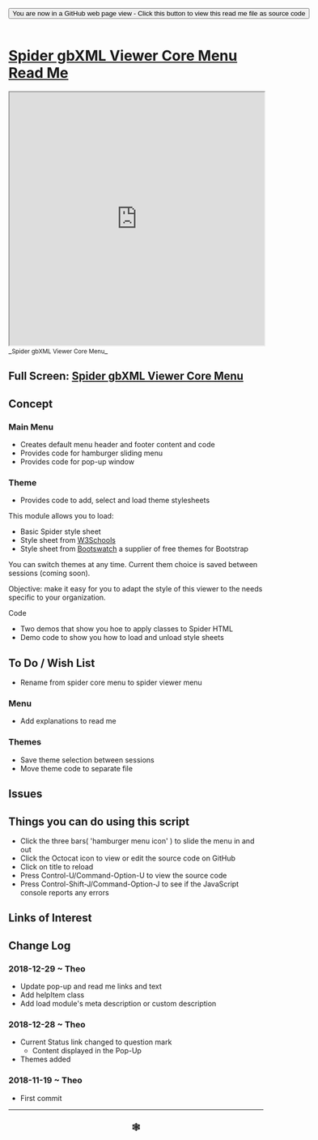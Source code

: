 
<span style=display:none; >[You are now in a GitHub source code view - click this link to view Read Me file as a web page]( https://www.ladybug.tools/spider-gbxml-tools/#sandbox/spider-gbxml-text-parser/r10/cookbook/spider-core-menu/README.md "View file as a web page." ) </span>

<div><input type=button class = "btn btn-secondary btn-sm" onclick="window.location.href='https://github.com/ladybug-tools/spider-gbxml-tools/blob/master/sandbox/spider-gbxml-text-parser/r10/cookbook/spider-core-menu/README.md'";
value='You are now in a GitHub web page view - Click this button to view this read me file as source code' ></div>

<br>

# [Spider gbXML Viewer Core Menu Read Me]( #sandbox/spider-gbxml-text-parser/r10/cookbook/spider-core-menu/README.md )


<iframe src=https://www.ladybug.tools/spider-gbxml-tools/sandbox/spider-gbxml-text-parser/r10/cookbook/spider-core-menu/app/spider-core-menu.html  width=100% height=500px >Iframes are not viewable in GitHub source code views</iframe>
_<small>Spider gbXML Viewer Core Menu</small>_

## Full Screen: [Spider gbXML Viewer Core Menu]( https://www.ladybug.tools/spider-gbxml-tools/sandbox/spider-gbxml-text-parser/r10/cookbook/spider-core-menu/app/spider-core-menu.html )



## Concept

### Main Menu
* Creates default menu header and footer content and code
* Provides code for hamburger sliding menu
* Provides code for pop-up window

### Theme

* Provides code to add, select and load theme stylesheets

This module allows you to load:

* Basic Spider style sheet
* Style sheet from [W3Schools]( https://www.w3schools.com/w3css/w3css_color_themes.asp )
* Style sheet from [Bootswatch]( https://bootswatch.com/ ) a supplier of free themes for Bootstrap

You can switch themes at any time. Current them choice is saved between sessions (coming soon).

Objective: make it easy for you to adapt the style of this viewer to the needs specific to your organization.

Code
* Two demos that show you hoe to apply classes to Spider HTML
* Demo code to show you how to load and unload style sheets


## To Do / Wish List

* Rename from spider core menu to spider viewer menu


### Menu

* Add explanations to read me

### Themes

* Save theme selection between sessions
* Move theme code to separate file

## Issues


## Things you can do using this script

* Click the three bars( 'hamburger menu icon' ) to slide the menu in and out
* Click the Octocat icon to view or edit the source code on GitHub
* Click on title to reload
* Press Control-U/Command-Option-U to view the source code
* Press Control-Shift-J/Command-Option-J to see if the JavaScript console reports any errors


## Links of Interest



## Change Log

### 2018-12-29 ~ Theo

* Update pop-up and read me links and text
* Add helpItem class
* Add load module's meta description or custom description


### 2018-12-28 ~ Theo

* Current Status link changed to question mark
	* Content displayed in the Pop-Up
* Themes added

### 2018-11-19 ~ Theo

* First commit


***

### <center title="Howdy! My web is better than yours. ;-)" ><a href=javascript:window.scrollTo(0,0); style="text-decoration:none !important;" > &#x1f578; </a></center>

